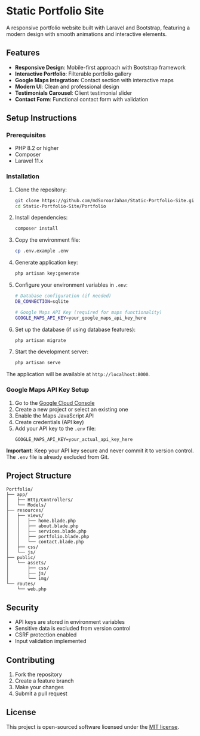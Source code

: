 # Static Portfolio Site

A responsive portfolio website built with Laravel and Bootstrap, featuring a modern design with smooth animations and interactive elements.

## Features

- **Responsive Design**: Mobile-first approach with Bootstrap framework
- **Interactive Portfolio**: Filterable portfolio gallery
- **Google Maps Integration**: Contact section with interactive maps
- **Modern UI**: Clean and professional design
- **Testimonials Carousel**: Client testimonial slider
- **Contact Form**: Functional contact form with validation

## Setup Instructions

### Prerequisites

- PHP 8.2 or higher
- Composer
- Laravel 11.x

### Installation

1. Clone the repository:
   ```bash
   git clone https://github.com/mdSoroarJahan/Static-Portfolio-Site.git
   cd Static-Portfolio-Site/Portfolio
   ```

2. Install dependencies:
   ```bash
   composer install
   ```

3. Copy the environment file:
   ```bash
   cp .env.example .env
   ```

4. Generate application key:
   ```bash
   php artisan key:generate
   ```

5. Configure your environment variables in `.env`:
   ```bash
   # Database configuration (if needed)
   DB_CONNECTION=sqlite
   
   # Google Maps API Key (required for maps functionality)
   GOOGLE_MAPS_API_KEY=your_google_maps_api_key_here
   ```

6. Set up the database (if using database features):
   ```bash
   php artisan migrate
   ```

7. Start the development server:
   ```bash
   php artisan serve
   ```

The application will be available at `http://localhost:8000`.

### Google Maps API Key Setup

1. Go to the [Google Cloud Console](https://console.cloud.google.com/)
2. Create a new project or select an existing one
3. Enable the Maps JavaScript API
4. Create credentials (API key)
5. Add your API key to the `.env` file:
   ```
   GOOGLE_MAPS_API_KEY=your_actual_api_key_here
   ```

**Important**: Keep your API key secure and never commit it to version control. The `.env` file is already excluded from Git.

## Project Structure

```
Portfolio/
├── app/
│   ├── Http/Controllers/
│   └── Models/
├── resources/
│   ├── views/
│   │   ├── home.blade.php
│   │   ├── about.blade.php
│   │   ├── services.blade.php
│   │   ├── portfolio.blade.php
│   │   └── contact.blade.php
│   ├── css/
│   └── js/
├── public/
│   └── assets/
│       ├── css/
│       ├── js/
│       └── img/
└── routes/
    └── web.php
```

## Security

- API keys are stored in environment variables
- Sensitive data is excluded from version control
- CSRF protection enabled
- Input validation implemented

## Contributing

1. Fork the repository
2. Create a feature branch
3. Make your changes
4. Submit a pull request

## License

This project is open-sourced software licensed under the [MIT license](https://opensource.org/licenses/MIT).

